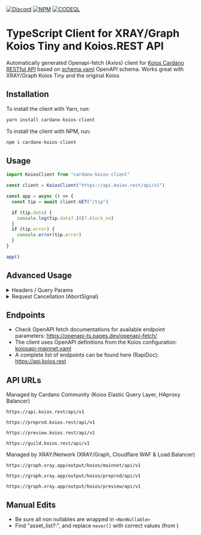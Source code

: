 <a href="https://discord.gg/WhZmm46APN"><img alt="Discord" src="https://img.shields.io/discord/852538978946383893?style=for-the-badge&logo=discord&label=Discord&labelColor=%231940ED&color=%233FCB9B"></a>
<a href="https://www.npmjs.com/package/cardano-koios-client"><img alt="NPM" src="https://img.shields.io/npm/v/cardano-koios-client/latest?style=for-the-badge&logo=npm&labelColor=%231940ED&color=%233FCB9B"></a>
<a href="https://github.com/xray-network/cardano-koios-client/actions"><img alt="CODEQL" src="https://img.shields.io/github/actions/workflow/status/xray-network/cardano-koios-client/codeql.yml?label=CodeQL&logo=github&style=for-the-badge&labelColor=%231940ED&color=%233FCB9B"></a>
  
# TypeScript Client for XRAY/Graph Koios Tiny and Koios.REST API

Automatically generated Openapi-fetch (Axios) client for [Koios Cardano RESTful API](https://koios.rest) based on [schema.yaml](https://raw.githubusercontent.com/cardano-community/koios-artifacts/main/specs/results/koiosapi-mainnet.yaml) OpenAPI schema. Works great with XRAY/Graph Koios Tiny and the original Koios

## Installation

To install the client with Yarn, run:

```TypeScript
yarn install cardano-koios-client
```

To install the client with NPM, run:

```TypeScript
npm i cardano-koios-client
```

## Usage

```TypeScript
import KoiosClient from "cardano-koios-client"

const client = KoiosClient("https://api.koios.rest/api/v1")

const app = async () => {
  const tip = await client.GET("/tip")

  if (tip.data) {
    console.log(tip.data?.[0]?.block_no)
  }
  if (tip.error) {
    console.error(tip.error)
  }
}

app()
```

## Advanced Usage

<details>
<summary>Headers / Query Params</summary>
  
Read https://api.koios.rest/#overview--api-usage for more information
``` TypeScript
import KoiosClient from "cardano-koios-client"

const baseUrl = "https://api.koios.rest/api/v1"
const headers = {} // rest headers
const client = KoiosClient(baseUrl, headers)

const app = async () => {
  const blocks = await client.GET("/blocks", {
    headers: { "Content-Type": "application/json" }, // one shot headers
    params: { 
      query: { 
        limit: 1,
        offset: 100,
        epoch_no: "eq.250",
      },
    },
  })

  console.log(blocks.data)
}

app()
```

</details>

<details>
<summary>Request Cancellation (AbortSignal)</summary>

```TypeScript
import KoiosClient from "cardano-koios-client"

const client = KoiosClient("https://api.koios.rest/api/v1")

const app = async () => {
  const abortController = new AbortController()

  setTimeout(() => {
    abortController.abort() // cancel request
    console.log('Aborted!')
  }, 200)

  const tip = await client.GET("/tip", {
    signal: abortController.signl,
  })

  if (tip.data) {
    console.log(tip.data?.[0]?.block_no)
  }
  if (tip.error) {
    console.error(tip.error)
  }
}

app()
```

</details>

## Endpoints

* Check OpenAPI fetch documentations for available endpoint parameters: https://openapi-ts.pages.dev/openapi-fetch/
* The client uses OpenAPI definitions from the Koios configuration: [koiosapi-mainnet.yaml](https://raw.githubusercontent.com/cardano-community/koios-artifacts/main/specs/results/koiosapi-mainnet.yaml)
* A complete list of endpoints can be found here (RapiDoc): https://api.koios.rest


## API URLs

Managed by Cardano Community (Koios Elastic Query Layer, HAproxy Balancer)

```
https://api.koios.rest/api/v1
```

```
https://preprod.koios.rest/api/v1
```

```
https://preview.koios.rest/api/v1
```

```
https://guild.koios.rest/api/v1
```

Managed by XRAY/Network (XRAY/Graph, Cloudflare WAF & Load Balancer)

```
https://graph.xray.app/output/koios/mainnet/api/v1
```

```
https://graph.xray.app/output/koios/preprod/api/v1
```

```
https://graph.xray.app/output/koios/preview/api/v1
```

## Manual Edits

* Be sure all non nullables are wrapped in `<NonNullable>`
* Find "asset_list?:", and replace `never[]` with correct values (from )
